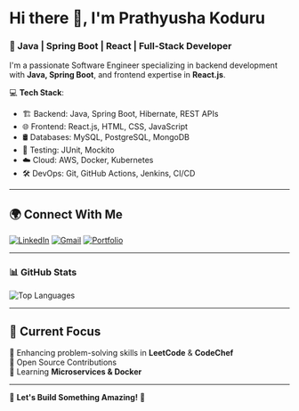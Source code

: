 # Hi there 👋, I'm Prathyusha Koduru 

### 🚀 Java | Spring Boot | React | Full-Stack Developer

I'm a passionate Software Engineer specializing in backend development with **Java, Spring Boot**, and frontend expertise in **React.js**.

💻 **Tech Stack**:
- 🏗 Backend: Java, Spring Boot, Hibernate, REST APIs
- 🌐 Frontend: React.js, HTML, CSS, JavaScript
- 🛢 Databases: MySQL, PostgreSQL, MongoDB
- 🧪 Testing: JUnit, Mockito
- ☁️ Cloud: AWS, Docker, Kubernetes
- 🛠 DevOps: Git, GitHub Actions, Jenkins, CI/CD
---

## 🌍 Connect With Me
[![LinkedIn](https://img.shields.io/badge/-LinkedIn-blue?style=flat-square&logo=Linkedin&logoColor=white&link=https://linkedin.com/in/yourprofile)](https://www.linkedin.com/in/kodur1p/)
[![Gmail](https://img.shields.io/badge/-Email-c14438?style=flat-square&logo=Gmail&logoColor=white&link=mailto:youremail@gmail.com)](mailto:klprathyusha99@gmail.com)
[![Portfolio](https://img.shields.io/badge/Portfolio-Visit-green?style=flat&logo=google-chrome)](https://yourportfolio.com)

---

### **📊 GitHub Stats**
![Top Languages](https://github-readme-stats.vercel.app/api/top-langs/?username=Kl-prathyusha&layout=compact&theme=tokyonight)

---

## 🎯 Current Focus
🔹 Enhancing problem-solving skills in **LeetCode** & **CodeChef**  
🔹 Open Source Contributions  
🔹 Learning **Microservices & Docker**  

---

🌟 **Let's Build Something Amazing!** 🚀

